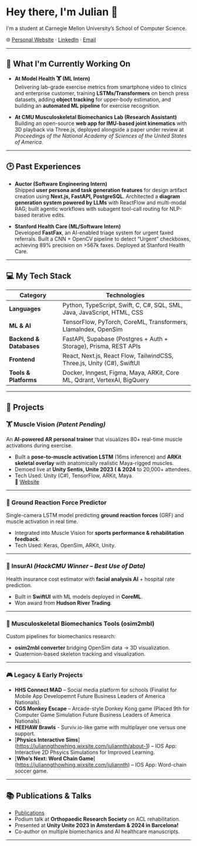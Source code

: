 # Hey there, I'm Julian 👋  

I'm a student at Carnegie Mellon University’s School of Computer Science. 

🌐 [Personal Website](https://www.juliannth.com) · [LinkedIn](https://www.linkedin.com/in/JulianNTH/) · [Email](mailto:jngthowh@andrew.cmu.edu)  

---

## 🚀 What I'm Currently Working On  

- **At Model Health 🏋️ (ML Intern)**  
  Delivering lab-grade exercise metrics from smartphone video to clinics and enterprise customer, training **LSTMs/Transformers** on bench press datasets, adding **object tracking** for upper-body estimation, and building an **automated ML pipeline** for exercise recognition.  

- **At CMU Musculoskeletal Biomechanics Lab (Research Assistant)**  
  Building an open-source **web app for IMU-based joint kinematics** with 3D playback via Three.js, deployed alongside a paper under review at *Proceedings of the National Academy of Sciences of the United States of America*.  

---

## 🕑 Past Experiences

- **Auctor (Software Engineering Intern)**  
  Shipped **user persona and task generation features** for design artifact creation using **Next.js, FastAPI, PostgreSQL**. Architected a **diagram generation system powered by LLMs** with ReactFlow and multi-modal RAG; built agentic workflows with subagent tool-call routing for NLP-based iterative edits.  

- **Stanford Health Care (ML/Software Intern)**  
  Developed **FastFax**, an AI-enabled triage system for urgent faxed referrals.  Built a CNN + OpenCV pipeline to detect “Urgent” checkboxes, achieving 89% precision on >567k faxes. Deployed at Stanford Health Care.  

---

## 💻 My Tech Stack  

| Category              | Technologies                                                                 |
|-----------------------|-------------------------------------------------------------------------------|
| **Languages**         | Python, TypeScript, Swift, C, C#, SQL, SML, Java, JavaScript, HTML, CSS      |
| **ML & AI**           | TensorFlow, PyTorch, CoreML, Transformers, LlamaIndex, OpenSim               |
| **Backend & Databases** | FastAPI, Supabase (Postgres + Auth + Storage), Prisma, REST APIs            |
| **Frontend**          | React, Next.js, React Flow, TailwindCSS, Three.js, Unity (C#), SwiftUI       |
| **Tools & Platforms** | Docker, Inngest, Figma, Maya, ARKit, Core ML, Qdrant, VertexAI, BigQuery      |

---

## 🔧 Projects

### 🏋️ Muscle Vision *(Patent Pending)*  
An **AI-powered AR personal trainer** that visualizes 80+ real-time muscle activations during exercise.  
- Built a **pose-to-muscle activation LSTM** (16ms inference) and **ARKit skeletal overlay** with anatomically realistic Maya-rigged muscles.  
- Demoed live at **Unity Sentis, Unite 2023 ( & 2024** to 20,000+ attendees.  
- Tech Used: Unity (C#), TensorFlow, ARKit, Maya.  
🔗 [Website](https://www.juliannth.com/#projects)
---

### 🧠 Ground Reaction Force Predictor  
Single-camera LSTM model predicting **ground reaction forces** (GRF) and muscle activation in real time.  
- Integrated into Muscle Vision for **sports performance & rehabilitation feedback**.  
- Tech Used: Keras, OpenSim, ARKit, Unity.  

---

### 📱 InsurAI *(HackCMU Winner – Best Use of Data)*  
Health insurance cost estimator with **facial analysis AI** + hospital rate prediction.  
- Built in **SwiftUI** with ML models deployed in **CoreML**.  
- Won award from **Hudson River Trading**.  

---

### 🔬 Musculoskeletal Biomechanics Tools (osim2mbl)  
Custom pipelines for biomechanics research:  
- **osim2mbl converter** bridging OpenSim data → 3D visualization.  
- Quaternion-based skeleton tracking and visualization.  

---

### 🎮 Legacy & Early Projects  
- **HHS Connect MAD** – Social media platform for schools (Finalist for Mobile App Developemnt Future Business Leaders of America Nationals).  
- **CGS Monkey Escape** – Arcade-style Donkey Kong game (Placed 9th for Computer Game Simulation Future Business Leaders of America Nationals).
- **HEEHAW Brawls** - Surviv.io-like game with multiplayer one versus one support. 
- [**Physics Interactive Sims**] (https://julianngthowhing.wixsite.com/juliannth/about-1) – IOS App: Interactive 2D Phsyics Simulations for Improved Learning.  
- [**Who’s Next: Word Chain Game**] (https://julianngthowhing.wixsite.com/juliannth) – IOS App: Word-chain soccer game.  

---

## 📚 Publications & Talks  
- [Publications](https://www.juliannth.com/#publications)  
- Podium talk at **Orthopaedic Research Society** on ACL rehabilitation.  
- Presented at **Unity Unite 2023 in Amsterdam & 2024 in Barcelona!**  
- Co-author on multiple biomechanics and AI healthcare manuscripts.  

---
